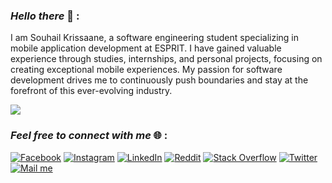 ### ***Hello there*** 👋 :
I am Souhail Krissaane, a software engineering student specializing in mobile application development at ESPRIT. I have gained valuable experience through studies, internships, and personal projects, focusing on creating exceptional mobile experiences. My passion for software development drives me to continuously push boundaries and stay at the forefront of this ever-evolving industry.


![](https://github-readme-stats.vercel.app/api?username=SouhailKrs&theme=dark&hide_border=false&include_all_commits=true&count_private=true)<br/>



 ###  ***Feel free to connect with me*** 🌐 :
[![Facebook](https://img.shields.io/badge/Facebook-1877F2?style=for-the-badge&logo=facebook&logoColor=white)](https://www.facebook.com/souhail.krissaane/) [![Instagram](https://img.shields.io/badge/Instagram-E4405F?style=for-the-badge&logo=instagram&logoColor=white)](https://instagram.com/souhail_krissaane) [![LinkedIn](https://img.shields.io/badge/LinkedIn-0077B5?style=for-the-badge&logo=linkedin&logoColor=white)](https://www.linkedin.com/in/souhail-krissaane-5b66571b0/)  [![Reddit](https://img.shields.io/badge/reddit-FF4401?style=for-the-badge&logo=reddit&logoColor=white)](https://reddit.com/user/CrinNxX) [![Stack Overflow](https://img.shields.io/badge/stackoverflow-C75F0C?style=for-the-badge&logo=stackoverflow&logoColor=white)](https://stackoverflow.com/users/19533775) [![Twitter](https://img.shields.io/badge/twitter-1D9BF0?style=for-the-badge&logo=twitter&logoColor=white)](https://twitter.com/CrinNxX) 
 [![Mail me ](https://img.shields.io/badge/Gmail-D14836?style=for-the-badge&logo=gmail&logoColor=white)](https://mail.google.com/mail/u/?fs=1&to=souhail.krissaane@gmail.com&tf=cm) 



<!--
**SouhailKrs/SouhailKrs** is a ✨ _special_ ✨ repository because its `README.md` (this file) appears on your GitHub profile.

Here are some ideas to get you started:

- 🔭 I’m currently working on ...
- 🌱 I’m currently learning ...
- 👯 I’m looking to collaborate on ...
- 🤔 I’m looking for help with ...
- 💬 Ask me about ...
- 📫 How to reach me: ...
- 😄 Pronouns: ...
- ⚡ Fun fact: ...
-->
